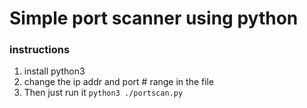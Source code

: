 # Simple port scanner using python

### instructions
1. install python3
2. change the ip addr and port # range in the file
3. Then just run it `python3 ./portscan.py`
